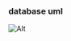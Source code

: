 ### database uml

![Alt](https://postfiles.pstatic.net/MjAyMDA5MjJfMzEg/MDAxNjAwNzc0MDM0OTA5.pZ7frd2S-fFbdEEAb9Nrq7F0yx6_5DGRlomW3QLPoZIg.HFRGdCZ88WDe_5_W-u24BB-Jbeey8k1oJ8OoTJKfz1gg.PNG.22yours_/%EC%88%98%EC%A0%95.png?type=w580)
